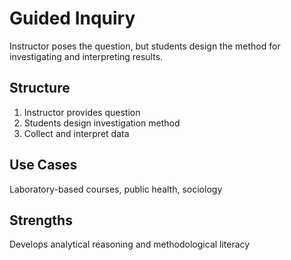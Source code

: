 # Guided Inquiry

Instructor poses the question, but students design the method for investigating and interpreting results.

## Structure
1. Instructor provides question
2. Students design investigation method
3. Collect and interpret data

## Use Cases
Laboratory-based courses, public health, sociology

## Strengths
Develops analytical reasoning and methodological literacy
